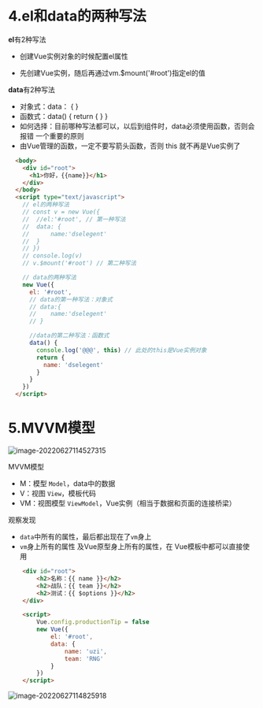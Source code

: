 # 4.el和data的两种写法

**el**有2种写法

- 创建Vue实例对象的时候配置el属性

- 先创建Vue实例，随后再通过vm.$mount('#root')指定el的值

**data**有2种写法

- 对象式：data： { }
- 函数式：data() { return { } }
- 如何选择：目前哪种写法都可以，以后到组件时，data必须使用函数，否则会报错
  一个重要的原则
- 由Vue管理的函数，一定不要写箭头函数，否则 this 就不再是Vue实例了

```html
  <body>
    <div id="root">
      <h1>你好，{{name}}</h1>
    </div>
  </body>
  <script type="text/javascript">
    // el的两种写法
    // const v = new Vue({
    // 	//el:'#root', // 第一种写法
    // 	data: {
    // 		name:'dselegent'
    // 	}
    // })
    // console.log(v)
    // v.$mount('#root') // 第二种写法

    // data的两种写法
    new Vue({
      el: '#root',
      // data的第一种写法：对象式
      // data:{
      // 	name:'dselegent'
      // }

      //data的第二种写法：函数式
      data() {
        console.log('@@@', this) // 此处的this是Vue实例对象
        return {
          name: 'dselegent'
        }
      }
    })
  </script>
```

# 5.MVVM模型

![image-20220627114527315](https://i0.hdslb.com/bfs/album/16a3c9896eb5b087c5c8e8cfa276f89b76b9732e.png)

MVVM模型

- M：模型 `Model`，data中的数据
- V：视图 `View`，模板代码
- VM：视图模型 `ViewModel`，Vue实例（相当于数据和页面的连接桥梁）

观察发现

- `data`中所有的属性，最后都出现在了`vm`身上
- `vm`身上所有的属性 及Vue原型身上所有的属性，在 Vue模板中都可以直接使用

```html
    <div id="root">
        <h2>名称：{{ name }}</h2>
        <h2>战队：{{ team }}</h2>
        <h2>测试：{{ $options }}</h2>
    </div>

    <script>
        Vue.config.productionTip = false
        new Vue({
            el: '#root',
            data: { 
                name: 'uzi',
                team: 'RNG'
            }
        })
    </script>
```

![image-20220627114825918](https://i0.hdslb.com/bfs/album/a58c057f9f09939e3c77bcb11c1dc8743354607f.png)